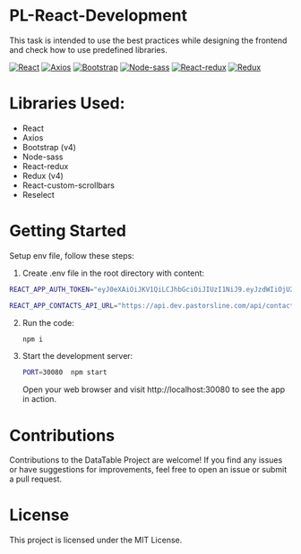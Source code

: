 # PL-React-Development
This task is intended to use the best practices while designing the frontend and check how to use predefined libraries.

[![React](https://img.shields.io/badge/react-%2320232a.svg?style=for-the-badge&logo=react&logoColor=%2361DAFB)](https://reactjs.org/)
[![Axios](https://img.shields.io/badge/axios-%2320232a.svg?style=for-the-badge&logo=axios&logoColor=%2323F3FE)](https://axios-http.com/)
[![Bootstrap](https://img.shields.io/badge/bootstrap-%2320232a.svg?style=for-the-badge&logo=bootstrap&logoColor=%237952B3)](https://getbootstrap.com/docs/4.6/getting-started/introduction/)
[![Node-sass](https://img.shields.io/badge/node--sass-%2320232a.svg?style=for-the-badge&logo=node-sass&logoColor=%23C76494)](https://sass-lang.com/libsass)
[![React-redux](https://img.shields.io/badge/react--redux-%2320232a.svg?style=for-the-badge&logo=redux&logoColor=%23764ABC)](https://react-redux.js.org/)
[![Redux](https://img.shields.io/badge/redux-%2320232a.svg?style=for-the-badge&logo=redux&logoColor=%23764ABC)](https://redux.js.org/)


# Libraries Used:
- React
- Axios
- Bootstrap (v4)
- Node-sass
- React-redux
- Redux (v4)
- React-custom-scrollbars
- Reselect

# Getting Started
Setup env file, follow these steps:
1. Create .env file in the root directory with content:
  ```bash
REACT_APP_AUTH_TOKEN="eyJ0eXAiOiJKV1QiLCJhbGciOiJIUzI1NiJ9.eyJzdWIiOjU2MCwiZXhwIjoxNzI2NTY3MTc5LCJ0eXBlIjoiYWNjZXNzIiwidGltZXN0YW1wIjoxNjk1MDMxMTc5fQ.0y7NtuVDCvcPvmWbliMs1q02sov2oFC6u2Hi6H4A2W4"
```
 ```bash 
REACT_APP_CONTACTS_API_URL="https://api.dev.pastorsline.com/api/contacts.json"
```

2. Run the code:
   ```bash
   npm i
   ```
4. Start the development server:

   ```bash
   PORT=30080  npm start
   ```
   Open your web browser and visit http://localhost:30080 to see the app in action.
  

  
# Contributions
Contributions to the DataTable Project are welcome! If you find any issues or have suggestions for improvements, feel free to open an issue or submit a pull request.

# License
This project is licensed under the MIT License.







